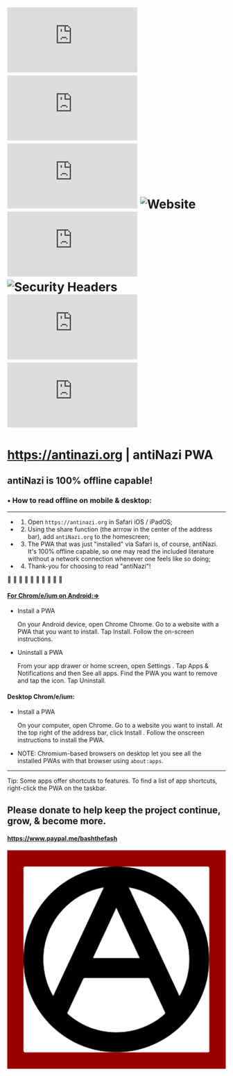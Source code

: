 # ![GitHub code size in bytes](https://img.shields.io/github/languages/code-size/Voltairine-de-Cleyre/antiNazi.org?color=%23990000&label=code&logo=git&logoColor=%23990000&style=flat-square)  ![Security Headers (Don't follow redirects)](https://img.shields.io/hsts/preload/antinazi.org?color=purple&label=HSTS&logo=google&logoColor=purple&style=flat-square)  ![GitHub top language](https://img.shields.io/github/languages/top/Voltairine-de-Cleyre/antiNazi.org?color=white&style=plastic)  ![Website](https://img.shields.io/website?color=hotpink&label=site%20is&logo=debian&logoColor=hotpink&url=https%3A%2F%2Fantinazi.org)  ![GitHub commit activity](https://img.shields.io/github/commit-activity/m/Voltairine-de-Cleyre/antiNazi.org?color=orange&logo=github&logoColor=orange&style=plastic)  ![Security Headers](https://img.shields.io/security-headers?style=flat-square&url=https%3A%2F%2Fantinazi.org) ![GitHub](https://img.shields.io/github/license/Voltairine-de-Cleyre/antiNazi.org?color=darkblue&label=%20&logo=gnu&logoColor=white&style=plastic)  ![Mozilla HTTP Observatory Grade](https://img.shields.io/mozilla-observatory/grade-score/antinazi.org?color=white&logo=mozilla&publish&style=plastic)

# https://antinazi.org | antiNazi PWA

## **antiNazi** is 100% offline capable!

### • How to read offline on mobile & desktop:

---

- 1. Open `https://antinazi.org` in Safari iOS / iPadOS;

- 2. Using the share function (the arrrow in the center of the address bar), add `antiNazi.org` to the homescreen;

- 3. The PWA that was just "installed" via Safari is, of course, antiNazi. It's 100% offline capable, so one may read the included literature without a network connection whenever one feels like so doing;

- 4. Thank-you for choosing to read "antiNazi"!

 🏴 🏴 🏴 🏴 🏴 🏴 🏴 🏴 🏴 🏴

#### [For Chrom/e/ium on Android:=>](https://support.google.com/chrome/answer/9658361)

- Install a PWA

  On your Android device, open Chrome Chrome. Go to a website with a PWA that you want to install. Tap Install. Follow the on-screen instructions.

- Uninstall a PWA

  From your app drawer or home screen, open Settings . Tap Apps & Notifications and then See all apps. Find the PWA you want to remove and tap the icon. Tap Uninstall.

#### Desktop Chrom/e/ium:

- Install a PWA

  On your computer, open Chrome. Go to a website you want to install. At the top right of the address bar, click Install . Follow the onscreen instructions to install the PWA.

- NOTE: Chromium-based browsers on desktop let you see all the installed PWAs with that browser using `about:apps`.

---

Tip: Some apps offer shortcuts to features. To find a list of app shortcuts, right-click the PWA on the taskbar.

## Please donate to help keep the project continue, grow, & become more.

#### https://www.paypal.me/bashthefash

![](https://raw.githubusercontent.com/FuckNazis/fucknazis/master/social/1024.png)
